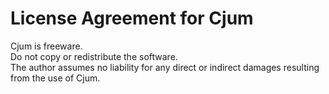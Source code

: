 # License Agreement for Cjum

Cjum is freeware.  
Do not copy or redistribute the software.  
The author assumes no liability for any direct or indirect damages resulting from the use of Cjum.  
